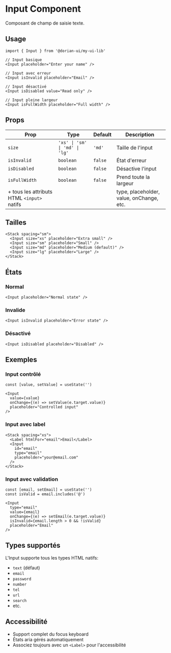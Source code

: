 # Input Component

Composant de champ de saisie texte.

## Usage

```tsx
import { Input } from '@dorian-ui/my-ui-lib'

// Input basique
<Input placeholder="Enter your name" />

// Input avec erreur
<Input isInvalid placeholder="Email" />

// Input désactivé
<Input isDisabled value="Read only" />

// Input pleine largeur
<Input isFullWidth placeholder="Full width" />
```

## Props

| Prop | Type | Default | Description |
|------|------|---------|-------------|
| `size` | `'xs' \| 'sm' \| 'md' \| 'lg'` | `'md'` | Taille de l'input |
| `isInvalid` | `boolean` | `false` | État d'erreur |
| `isDisabled` | `boolean` | `false` | Désactive l'input |
| `isFullWidth` | `boolean` | `false` | Prend toute la largeur |
| + tous les attributs HTML `<input>` natifs | | | type, placeholder, value, onChange, etc. |

## Tailles

```tsx
<Stack spacing="sm">
  <Input size="xs" placeholder="Extra small" />
  <Input size="sm" placeholder="Small" />
  <Input size="md" placeholder="Medium (default)" />
  <Input size="lg" placeholder="Large" />
</Stack>
```

## États

### Normal
```tsx
<Input placeholder="Normal state" />
```

### Invalide
```tsx
<Input isInvalid placeholder="Error state" />
```

### Désactivé
```tsx
<Input isDisabled placeholder="Disabled" />
```

## Exemples

### Input contrôlé
```tsx
const [value, setValue] = useState('')

<Input 
  value={value}
  onChange={(e) => setValue(e.target.value)}
  placeholder="Controlled input"
/>
```

### Input avec label
```tsx
<Stack spacing="xs">
  <Label htmlFor="email">Email</Label>
  <Input 
    id="email" 
    type="email" 
    placeholder="your@email.com" 
  />
</Stack>
```

### Input avec validation
```tsx
const [email, setEmail] = useState('')
const isValid = email.includes('@')

<Input 
  type="email"
  value={email}
  onChange={(e) => setEmail(e.target.value)}
  isInvalid={email.length > 0 && !isValid}
  placeholder="Email"
/>
```

## Types supportés

L'Input supporte tous les types HTML natifs:
- `text` (défaut)
- `email`
- `password`
- `number`
- `tel`
- `url`
- `search`
- etc.

## Accessibilité

- Support complet du focus keyboard
- États aria gérés automatiquement
- Associez toujours avec un `<Label>` pour l'accessibilité
